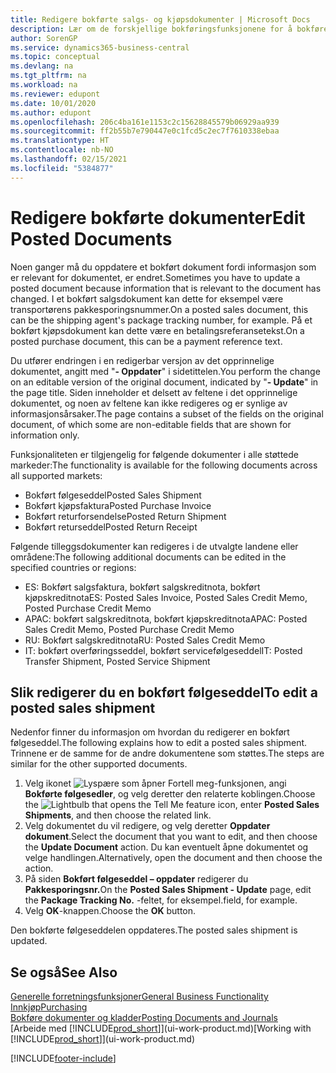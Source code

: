 ```yaml
---
title: Redigere bokførte salgs- og kjøpsdokumenter | Microsoft Docs
description: Lær om de forskjellige bokføringsfunksjonene for å bokføre kjøpsdokumenter og hvordan du kan oppdatere bokførte dokumenter.
author: SorenGP
ms.service: dynamics365-business-central
ms.topic: conceptual
ms.devlang: na
ms.tgt_pltfrm: na
ms.workload: na
ms.reviewer: edupont
ms.date: 10/01/2020
ms.author: edupont
ms.openlocfilehash: 206c4ba161e1153c2c15628845579b06929aa939
ms.sourcegitcommit: ff2b55b7e790447e0c1fcd5c2ec7f7610338ebaa
ms.translationtype: HT
ms.contentlocale: nb-NO
ms.lasthandoff: 02/15/2021
ms.locfileid: "5384877"
---
```

# <a name="edit-posted-documents"></a><span data-ttu-id="2baf7-103">Redigere bokførte dokumenter</span><span class="sxs-lookup"><span data-stu-id="2baf7-103">Edit Posted Documents</span></span>

<span data-ttu-id="2baf7-104">Noen ganger må du oppdatere et bokført dokument fordi informasjon som er relevant for dokumentet, er endret.</span><span class="sxs-lookup"><span data-stu-id="2baf7-104">Sometimes you have to update a posted document because information that is relevant to the document has changed.</span></span> <span data-ttu-id="2baf7-105">I et bokført salgsdokument kan dette for eksempel være transportørens pakkesporingsnummer.</span><span class="sxs-lookup"><span data-stu-id="2baf7-105">On a posted sales document, this can be the shipping agent's package tracking number, for example.</span></span> <span data-ttu-id="2baf7-106">På et bokført kjøpsdokument kan dette være en betalingsreferansetekst.</span><span class="sxs-lookup"><span data-stu-id="2baf7-106">On a posted purchase document, this can be a payment reference text.</span></span>

<span data-ttu-id="2baf7-107">Du utfører endringen i en redigerbar versjon av det opprinnelige dokumentet, angitt med "**- Oppdater**" i sidetittelen.</span><span class="sxs-lookup"><span data-stu-id="2baf7-107">You perform the change on an editable version of the original document, indicated by "**- Update**" in the page title.</span></span> <span data-ttu-id="2baf7-108">Siden inneholder et delsett av feltene i det opprinnelige dokumentet, og noen av feltene kan ikke redigeres og er synlige av informasjonsårsaker.</span><span class="sxs-lookup"><span data-stu-id="2baf7-108">The page contains a subset of the fields on the original document, of which some are non-editable fields that are shown for information only.</span></span>

<span data-ttu-id="2baf7-109">Funksjonaliteten er tilgjengelig for følgende dokumenter i alle støttede markeder:</span><span class="sxs-lookup"><span data-stu-id="2baf7-109">The functionality is available for the following documents across all supported markets:</span></span>

- <span data-ttu-id="2baf7-110">Bokført følgeseddel</span><span class="sxs-lookup"><span data-stu-id="2baf7-110">Posted Sales Shipment</span></span>
- <span data-ttu-id="2baf7-111">Bokført kjøpsfaktura</span><span class="sxs-lookup"><span data-stu-id="2baf7-111">Posted Purchase Invoice</span></span>
- <span data-ttu-id="2baf7-112">Bokført returforsendelse</span><span class="sxs-lookup"><span data-stu-id="2baf7-112">Posted Return Shipment</span></span>
- <span data-ttu-id="2baf7-113">Bokført returseddel</span><span class="sxs-lookup"><span data-stu-id="2baf7-113">Posted Return Receipt</span></span>

<span data-ttu-id="2baf7-114">Følgende tilleggsdokumenter kan redigeres i de utvalgte landene eller områdene:</span><span class="sxs-lookup"><span data-stu-id="2baf7-114">The following additional documents can be edited in the specified countries or regions:</span></span>

- <span data-ttu-id="2baf7-115">ES: Bokført salgsfaktura, bokført salgskreditnota, bokført kjøpskreditnota</span><span class="sxs-lookup"><span data-stu-id="2baf7-115">ES: Posted Sales Invoice, Posted Sales Credit Memo, Posted Purchase Credit Memo</span></span>
- <span data-ttu-id="2baf7-116">APAC: bokført salgskreditnota, bokført kjøpskreditnota</span><span class="sxs-lookup"><span data-stu-id="2baf7-116">APAC: Posted Sales Credit Memo, Posted Purchase Credit Memo</span></span>
- <span data-ttu-id="2baf7-117">RU: Bokført salgskreditnota</span><span class="sxs-lookup"><span data-stu-id="2baf7-117">RU: Posted Sales Credit Memo</span></span>
- <span data-ttu-id="2baf7-118">IT: bokført overføringsseddel, bokført servicefølgeseddel</span><span class="sxs-lookup"><span data-stu-id="2baf7-118">IT: Posted Transfer Shipment, Posted Service Shipment</span></span>

## <a name="to-edit-a-posted-sales-shipment"></a><span data-ttu-id="2baf7-119">Slik redigerer du en bokført følgeseddel</span><span class="sxs-lookup"><span data-stu-id="2baf7-119">To edit a posted sales shipment</span></span>

<span data-ttu-id="2baf7-120">Nedenfor finner du informasjon om hvordan du redigerer en bokført følgeseddel.</span><span class="sxs-lookup"><span data-stu-id="2baf7-120">The following explains how to edit a posted sales shipment.</span></span> <span data-ttu-id="2baf7-121">Trinnene er de samme for de andre dokumentene som støttes.</span><span class="sxs-lookup"><span data-stu-id="2baf7-121">The steps are similar for the other supported documents.</span></span>

1. <span data-ttu-id="2baf7-122">Velg ikonet ![Lyspære som åpner Fortell meg-funksjonen](media/ui-search/search_small.png "Fortell hva du vil gjøre"), angi **Bokførte følgesedler**, og velg deretter den relaterte koblingen.</span><span class="sxs-lookup"><span data-stu-id="2baf7-122">Choose the ![Lightbulb that opens the Tell Me feature](media/ui-search/search_small.png "Tell me what you want to do") icon, enter **Posted Sales Shipments**, and then choose the related link.</span></span>
2. <span data-ttu-id="2baf7-123">Velg dokumentet du vil redigere, og velg deretter **Oppdater dokument**.</span><span class="sxs-lookup"><span data-stu-id="2baf7-123">Select the document that you want to edit, and then choose the **Update Document** action.</span></span> <span data-ttu-id="2baf7-124">Du kan eventuelt åpne dokumentet og velge handlingen.</span><span class="sxs-lookup"><span data-stu-id="2baf7-124">Alternatively, open the document and then choose the action.</span></span>
3. <span data-ttu-id="2baf7-125">På siden **Bokført følgeseddel – oppdater** redigerer du **Pakkesporingsnr.**</span><span class="sxs-lookup"><span data-stu-id="2baf7-125">On the **Posted Sales Shipment - Update** page, edit the **Package Tracking No.**</span></span> <span data-ttu-id="2baf7-126">-feltet, for eksempel.</span><span class="sxs-lookup"><span data-stu-id="2baf7-126">field, for example.</span></span>
4. <span data-ttu-id="2baf7-127">Velg **OK**-knappen.</span><span class="sxs-lookup"><span data-stu-id="2baf7-127">Choose the **OK** button.</span></span>

<span data-ttu-id="2baf7-128">Den bokførte følgeseddelen oppdateres.</span><span class="sxs-lookup"><span data-stu-id="2baf7-128">The posted sales shipment is updated.</span></span>

## <a name="see-also"></a><span data-ttu-id="2baf7-129">Se også</span><span class="sxs-lookup"><span data-stu-id="2baf7-129">See Also</span></span>

[<span data-ttu-id="2baf7-130">Generelle forretningsfunksjoner</span><span class="sxs-lookup"><span data-stu-id="2baf7-130">General Business Functionality</span></span>](ui-across-business-areas.md)  
[<span data-ttu-id="2baf7-131">Innkjøp</span><span class="sxs-lookup"><span data-stu-id="2baf7-131">Purchasing</span></span>](purchasing-manage-purchasing.md)  
[<span data-ttu-id="2baf7-132">Bokføre dokumenter og kladder</span><span class="sxs-lookup"><span data-stu-id="2baf7-132">Posting Documents and Journals</span></span>](ui-post-documents-journals.md)  
<span data-ttu-id="2baf7-133">[Arbeide med [!INCLUDE[prod_short](includes/prod_short.md)]](ui-work-product.md)</span><span class="sxs-lookup"><span data-stu-id="2baf7-133">[Working with [!INCLUDE[prod_short](includes/prod_short.md)]](ui-work-product.md)</span></span>  


[!INCLUDE[footer-include](includes/footer-banner.md)]